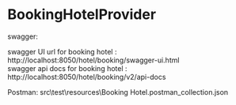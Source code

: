# BookingHotelProvider

swagger:

swagger UI url for booking hotel    : http://localhost:8050/hotel/booking/swagger-ui.html                                                 
swagger api docs  for booking hotel : http://localhost:8050/hotel/booking/v2/api-docs



Postman: src\test\resources\Booking Hotel.postman_collection.json
